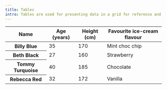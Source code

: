 ```yaml
---
title: Tables
intro: Tables are used for presenting data in a grid for reference and comparison.
---
```


<table>
    <thead>
        <tr>
            <th>Name</th>
            <th>Age (years)</th>
            <th>Height (cm)</th>
            <th>Favourite ice-cream flavour</th>
        </tr>
    </thead>
    <tbody>
        <tr>
            <th scope="row">Billy Blue</th>
            <td>35</td>
            <td>170</td>
            <td>Mint choc chip</td>
        </tr>
        <tr>
            <th scope="row">Beth Black</th>
            <td>27</td>
            <td>160</td>
            <td>Strawberry</td>
        </tr>
        <tr>
            <th scope="row">Tommy Turquoise</th>
            <td>40</td>
            <td>185</td>
            <td>Chocolate</td>
        </tr>
        <tr>
            <th scope="row">Rebecca Red</th>
            <td>32</td>
            <td>172</td>
            <td>Vanilla</td>
        </tr>
    </tbody>
</table>
